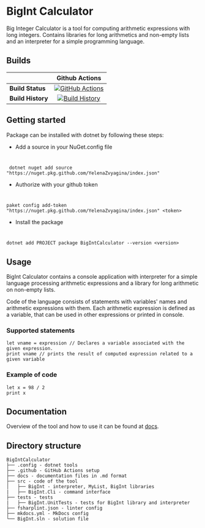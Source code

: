 # BigInt Calculator

Big Integer Calculator is a tool for computing arithmetic expressions with long integers. Contains libraries for long arithmetics and non-empty lists and an interpreter for a simple programming language.

## Builds

||Github Actions|
|------|:------:|
|**Build Status**|[![GitHub Actions](https://github.com/YelenaZvyagina/bigIntCalculator/workflows/Build/badge.svg?branch=master)](https://github.com/YelenaZvyagina/bigIntCalculator/actions?query=branch%3Amain) |
|**Build History**|[![Build History](https://buildstats.info/github/chart/YelenaZvyagina/bigIntCalculator)](https://github.com/YelenaZvyagina/bigIntCalculator/actions?query=branch%3Amain) |


## Getting started

Package can be installed with dotnet by following these steps:

* Add a source in your NuGet.config file
#
     dotnet nuget add source "https://nuget.pkg.github.com/YelenaZvyagina/index.json"

* Authorize with your github token
#
    paket config add-token "https://nuget.pkg.github.com/YelenaZvyagina/index.json" <token>

* Install the package
# 
    dotnet add PROJECT package BigIntCalculator --version <version>


## Usage

BigInt Calculator contains a console application with interpreter for a simple language processing arithmetic expressions and a library for long arithmetic on non-empty lists.

Code of the language consists of statements with variables' names and arithmetic expressions with them. Each arithmetic expression is defined as a variable, that can be used in other expressions or printed in console.

### Supported statements

    let vname = expression // Declares a variable associated with the given expression.
    print vname // prints the result of computed expression related to a given variable

### Example of code

    let x = 98 / 2
    print x
 

## Documentation

Overview of the tool and how to use it can be found at [docs](https://yelenazvyagina.github.io/bigIntCalculator/).

## Directory structure

    BigIntCalculator
    ├── .config - dotnet tools
    ├── .github - GitHub Actions setup 
    ├── docs - documentation files in .md format
    ├── src - code of the tool
    │	├── BigInt - interpreter, MyList, BigInt libraries
    |	├── BigInt.Cli - command interface 
    ├── tests - tests
    |	├── BigInt.UnitTests - tests for BigInt library and interpreter
    ├── fsharplint.json - linter config
    ├── mkdocs.yml - MkDocs config
    └── BigInt.sln - solution file
